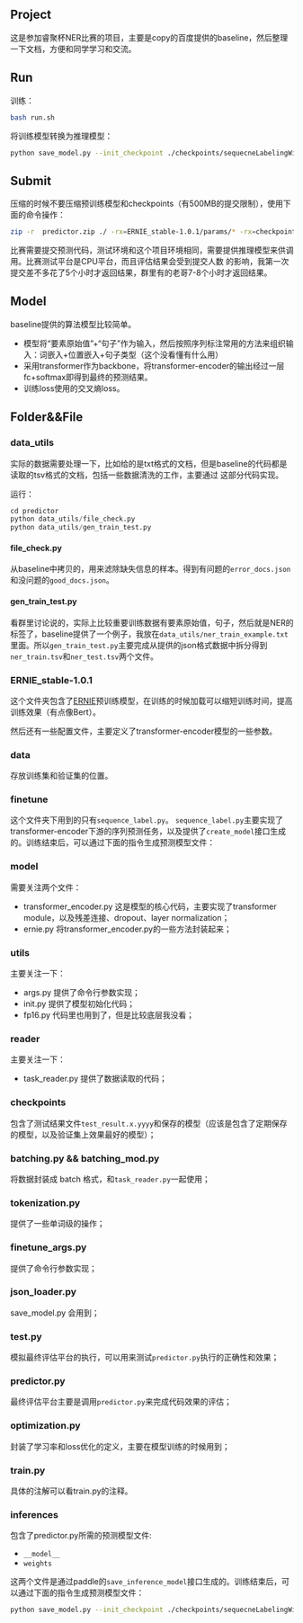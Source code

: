 ## Project

这是参加睿聚杯NER比赛的项目，主要是copy的百度提供的baseline，然后整理一下文档，方便和同学学习和交流。

## Run

训练：

```bash
bash run.sh
```

将训练模型转换为推理模型：

```bash
python save_model.py --init_checkpoint ./checkpoints/sequecneLabelingWithPremise/step_xxxx
```

## Submit

压缩的时候不要压缩预训练模型和checkpoints（有500MB的提交限制），使用下面的命令操作：
```bash
zip -r  predictor.zip ./ -rx=ERNIE_stable-1.0.1/params/* -rx=checkpoints/* -rx=__pycache__/*
```

比赛需要提交预测代码，测试环境和这个项目环境相同，需要提供推理模型来供调用。比赛测试平台是CPU平台，而且评估结果会受到提交人数
的影响，我第一次提交差不多花了5个小时才返回结果，群里有的老哥7-8个小时才返回结果。

## Model

baseline提供的算法模型比较简单。
- 模型将“要素原始值”+“句子”作为输入，然后按照序列标注常用的方法来组织输入：词嵌入+位置嵌入+句子类型（这个没看懂有什么用）
- 采用transformer作为backbone，将transformer-encoder的输出经过一层fc+softmax即得到最终的预测结果。
- 训练loss使用的交叉熵loss。

## Folder&&File

### data_utils

实际的数据需要处理一下，比如给的是txt格式的文档，但是baseline的代码都是读取的tsv格式的文档，包括一些数据清洗的工作，主要通过
这部分代码实现。

运行：
```python
cd predictor
python data_utils/file_check.py
python data_utils/gen_train_test.py
```

#### file_check.py

从baseline中拷贝的，用来滤除缺失信息的样本。得到有问题的`error_docs.json`和没问题的`good_docs.json`。

#### gen_train_test.py

看群里讨论说的，实际上比较重要训练数据有要素原始值，句子，然后就是NER的标签了，baseline提供了一个例子，我放在`data_utils/ner_train_example.txt`
里面。所以`gen_train_test.py`主要完成从提供的json格式数据中拆分得到`ner_train.tsv`和`ner_test.tsv`两个文件。

### ERNIE_stable-1.0.1

这个文件夹包含了[ERNIE](https://github.com/PaddlePaddle/ERNIE)预训练模型，在训练的时候加载可以缩短训练时间，提高训练效果（有点像Bert）。

然后还有一些配置文件，主要定义了transformer-encoder模型的一些参数。

### data

存放训练集和验证集的位置。

### finetune

这个文件夹下用到的只有`sequence_label.py`。 `sequence_label.py`主要实现了transformer-encoder下游的序列预测任务，以及提供了`create_model`接口生成的。训练结束后，可以通过下面的指令生成预测模型文件：

### model

需要关注两个文件：
- transformer_encoder.py 这是模型的核心代码，主要实现了transformer module，以及残差连接、dropout、layer normalization；
- ernie.py 将transformer_encoder.py的一些方法封装起来；

### utils

主要关注一下：
- args.py 提供了命令行参数实现；
- init.py 提供了模型初始化代码；
- fp16.py 代码里也用到了，但是比较底层我没看；

### reader

主要关注一下：
- task_reader.py 提供了数据读取的代码；

### checkpoints

包含了测试结果文件`test_result.x.yyyy`和保存的模型（应该是包含了定期保存的模型，以及验证集上效果最好的模型）；

### batching.py && batching_mod.py

将数据封装成 batch 格式，和`task_reader.py`一起使用；

### tokenization.py

提供了一些单词级的操作；

### finetune_args.py

提供了命令行参数实现；

### json_loader.py

save_model.py 会用到；

### test.py

模拟最终评估平台的执行，可以用来测试`predictor.py`执行的正确性和效果；

### predictor.py

最终评估平台主要是调用`predictor.py`来完成代码效果的评估；

### optimization.py

封装了学习率和loss优化的定义，主要在模型训练的时候用到；

### train.py

具体的注解可以看train.py的注释。

### inferences

包含了predictor.py所需的预测模型文件:
- `__model__`
- `weights`

这两个文件是通过paddle的`save_inference_model`接口生成的。训练结束后，可以通过下面的指令生成预测模型文件：
```bash
python save_model.py --init_checkpoint ./checkpoints/sequecneLabelingWithPremise/step_xxxx
```

